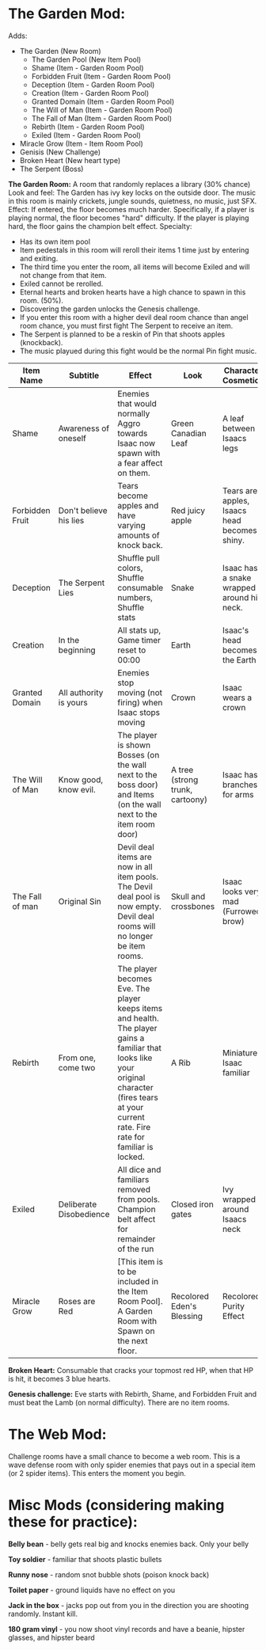 # The Garden Mod:

Adds:
* The Garden (New Room)
  * The Garden Pool (New Item Pool)
   * Shame (Item - Garden Room Pool)
   * Forbidden Fruit (Item - Garden Room Pool)
   * Deception (Item - Garden Room Pool)
   * Creation (Item - Garden Room Pool)
   * Granted Domain (Item - Garden Room Pool)
   * The Will of Man (Item - Garden Room Pool)
   * The Fall of Man (Item - Garden Room Pool)
   * Rebirth (Item - Garden Room Pool)
   * Exiled (Item - Garden Room Pool)
* Miracle Grow (Item - Item Room Pool)
* Genisis (New Challenge)
* Broken Heart (New heart type)
* The Serpent (Boss)

**The Garden Room:** A room that randomly replaces a library (30% chance)
Look and feel: The Garden has ivy key locks on the outside door. The music in this room is mainly crickets, jungle sounds, quietness, no music, just SFX.
Effect: If entered, the floor becomes much harder. Specifically, if a player is playing normal, the floor becomes "hard" difficulty. If the player is playing hard, the floor gains the champion belt effect.
Specialty: 
* Has its own item pool
* Item pedestals in this room will reroll their items 1 time just by entering and exiting. 
 * The third time you enter the room, all items will become Exiled and will not change from that item. 
 * Exiled cannot be rerolled. 
* Eternal hearts and broken hearts have a high chance to spawn in this room. (50%).
* Discovering the garden unlocks the Genesis challenge.
* If you enter this room with a higher devil deal room chance than angel room chance, you must first fight The Serpent to receive an item.
 * The Serpent is planned to be a reskin of Pin that shoots apples (knockback).
 * The music playued during this fight would be the normal Pin fight music.

|Item Name|Subtitle|Effect|Look|Character Cosmetics|
|---|---|---|---|---|
|Shame|Awareness of oneself|Enemies that would normally Aggro towards Isaac now spawn with a fear affect on them.|Green Canadian Leaf|A leaf between Isaacs legs|
|Forbidden Fruit|Don't believe his lies|Tears become apples and have varying amounts of knock back.|Red juicy apple|Tears are apples, Isaacs head becomes shiny.|
|Deception|The Serpent Lies|Shuffle pull colors, Shuffle consumable numbers, Shuffle stats|Snake|Isaac has a snake wrapped around his neck.|
|Creation|In the beginning|All stats up, Game timer reset to 00:00|Earth|Isaac's head becomes the Earth|
|Granted Domain|All authority is yours|Enemies stop moving (not firing) when Isaac stops moving|Crown|Isaac wears a crown|
|The Will of Man|Know good, know evil.|The player is shown Bosses (on the wall next to the boss door) and Items (on the wall next to the item room door)|A tree (strong trunk, cartoony)|Isaac has branches for arms|
|The Fall of man|Original Sin|Devil deal items are now in all item pools. The Devil deal pool is now empty. Devil deal rooms will no longer be item rooms.|Skull and crossbones|Isaac looks very mad (Furrowed brow)|
|Rebirth|From one, come two|The player becomes Eve. The player keeps items and health. The player gains a familiar that looks like your original character (fires tears at your current rate. Fire rate for familiar is locked.|A Rib|Miniature Isaac familiar|
|Exiled|Deliberate Disobedience|All dice and familiars removed from pools. Champion belt affect for remainder of the run|Closed iron gates|Ivy wrapped around Isaacs neck|
|Miracle Grow|Roses are Red|[This item is to be included in the Item Room Pool]. A Garden Room with Spawn on the next floor.|Recolored Eden's Blessing|Recolored Purity Effect|

**Broken Heart:**  Consumable that cracks your topmost red HP, when that HP is hit, it becomes 3 blue hearts.

**Genesis challenge:** Eve starts with Rebirth, Shame, and Forbidden Fruit and must beat the Lamb (on normal difficulty). There are no item rooms.

# The Web Mod:
Challenge rooms have a small chance to become a web room.
This is a wave defense room with only spider enemies that pays out in a special item (or 2 spider items). This enters the moment you begin.

# Misc Mods (considering making these for practice):
**Belly bean** - belly gets real big and knocks enemies back. Only your belly

**Toy soldier** - familiar that shoots plastic bullets

**Runny nose** - random snot bubble shots (poison knock back)

**Toilet paper** - ground liquids have no effect on you

**Jack in the box** - jacks pop out from you in the direction you are shooting randomly. Instant kill.

**180 gram vinyl** - you now shoot vinyl records and have a beanie, hipster glasses, and hipster beard
